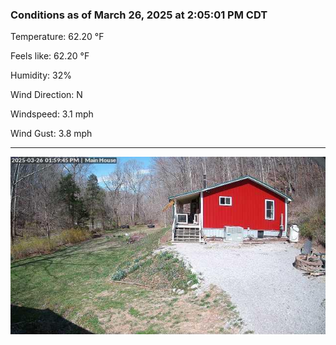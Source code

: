 ### Conditions as of March 26, 2025 at 2:05:01 PM CDT 

Temperature: 62.20 &deg;F

Feels like: 62.20 &deg;F

Humidity: 32%

Wind Direction: N

Windspeed: 3.1 mph

Wind Gust: 3.8 mph

---

<img src="./images/latest.jpeg"/>

